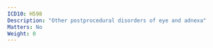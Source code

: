 ```yaml
---
ICD10: H598
Description: "Other postprocedural disorders of eye and adnexa"
Matters: No
Weight: 0
---
```


